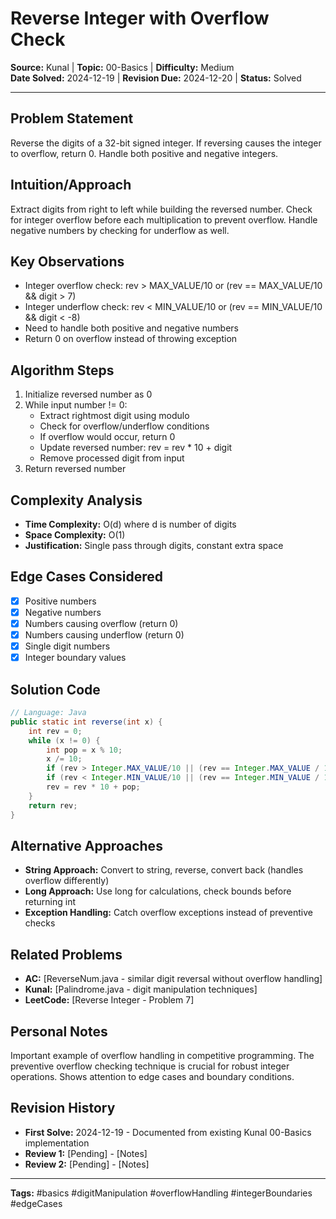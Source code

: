 # Reverse Integer with Overflow Check

**Source:** Kunal | **Topic:** 00-Basics | **Difficulty:** Medium  
**Date Solved:** 2024-12-19 | **Revision Due:** 2024-12-20 | **Status:** Solved

---

## Problem Statement
Reverse the digits of a 32-bit signed integer. If reversing causes the integer to overflow, return 0. Handle both positive and negative integers.

## Intuition/Approach
Extract digits from right to left while building the reversed number. Check for integer overflow before each multiplication to prevent overflow. Handle negative numbers by checking for underflow as well.

## Key Observations
- Integer overflow check: rev > MAX_VALUE/10 or (rev == MAX_VALUE/10 && digit > 7)
- Integer underflow check: rev < MIN_VALUE/10 or (rev == MIN_VALUE/10 && digit < -8)
- Need to handle both positive and negative numbers
- Return 0 on overflow instead of throwing exception

## Algorithm Steps
1. Initialize reversed number as 0
2. While input number != 0:
   - Extract rightmost digit using modulo
   - Check for overflow/underflow conditions
   - If overflow would occur, return 0
   - Update reversed number: rev = rev * 10 + digit
   - Remove processed digit from input
3. Return reversed number

## Complexity Analysis
- **Time Complexity:** O(d) where d is number of digits
- **Space Complexity:** O(1)
- **Justification:** Single pass through digits, constant extra space

## Edge Cases Considered
- [x] Positive numbers
- [x] Negative numbers  
- [x] Numbers causing overflow (return 0)
- [x] Numbers causing underflow (return 0)
- [x] Single digit numbers
- [x] Integer boundary values

## Solution Code

```java
// Language: Java
public static int reverse(int x) {
    int rev = 0;
    while (x != 0) {
        int pop = x % 10;
        x /= 10;
        if (rev > Integer.MAX_VALUE/10 || (rev == Integer.MAX_VALUE / 10 && pop > 7)) return 0;
        if (rev < Integer.MIN_VALUE/10 || (rev == Integer.MIN_VALUE / 10 && pop < -8)) return 0;
        rev = rev * 10 + pop;
    }
    return rev;
}
```

## Alternative Approaches
- **String Approach:** Convert to string, reverse, convert back (handles overflow differently)
- **Long Approach:** Use long for calculations, check bounds before returning int
- **Exception Handling:** Catch overflow exceptions instead of preventive checks

## Related Problems
- **AC:** [ReverseNum.java - similar digit reversal without overflow handling]
- **Kunal:** [Palindrome.java - digit manipulation techniques]
- **LeetCode:** [Reverse Integer - Problem 7]

## Personal Notes
Important example of overflow handling in competitive programming. The preventive overflow checking technique is crucial for robust integer operations. Shows attention to edge cases and boundary conditions.

## Revision History
- **First Solve:** 2024-12-19 - Documented from existing Kunal 00-Basics implementation
- **Review 1:** [Pending] - [Notes]
- **Review 2:** [Pending] - [Notes]

---
**Tags:** #basics #digitManipulation #overflowHandling #integerBoundaries #edgeCases 